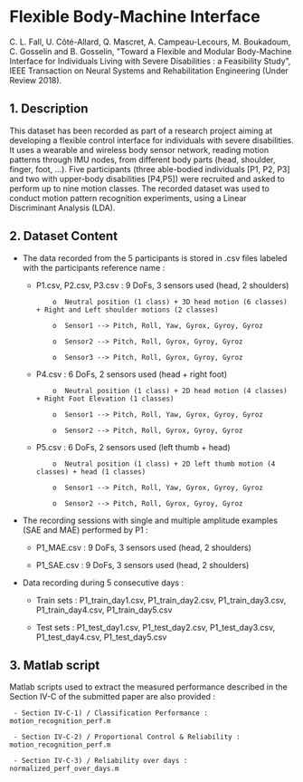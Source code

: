 # Flexible Body-Machine Interface 

C. L. Fall, U. Côté-Allard, Q. Mascret, A. Campeau-Lecours, M. Boukadoum, C. Gosselin and B. Gosselin, "Toward a Flexible and Modular Body-Machine Interface for Individuals Living with Severe Disabilities : a Feasibility Study", IEEE Transaction on Neural Systems and Rehabilitation Engineering (Under Review 2018).

## 1. Description

This dataset has been recorded as part of a research project aiming at developing a flexible control interface for individuals with severe disabilities. It uses a wearable and wireless body sensor network, reading motion patterns through IMU nodes, from different body parts (head, shoulder, finger, foot, ...). Five participants (three able-bodied individuals [P1, P2, P3] and two with upper-body disabilities [P4,P5]) were recruited and asked to perform up to nine motion classes. The recorded dataset was used to conduct motion pattern recognition experiments, using a Linear Discriminant Analysis (LDA).

## 2. Dataset Content 

* The data recorded from the 5 participants is stored in .csv files labeled with the participants reference name :
    
    - P1.csv, P2.csv, P3.csv : 9 DoFs, 3 sensors used (head, 2 shoulders)
    
              o  Neutral position (1 class) + 3D head motion (6 classes) + Right and Left shoulder motions (2 classes)
              
              o  Sensor1 --> Pitch, Roll, Yaw, Gyrox, Gyroy, Gyroz
              
              o  Sensor2 --> Pitch, Roll, Gyrox, Gyroy, Gyroz
              
              o  Sensor3 --> Pitch, Roll, Gyrox, Gyroy, Gyroz
                
    - P4.csv :  6 DoFs, 2 sensors used (head + right foot)
    
              o  Neutral position (1 class) + 2D head motion (4 classes) + Right Foot Elevation (1 classes)
              
              o  Sensor1 --> Pitch, Roll, Yaw, Gyrox, Gyroy, Gyroz
              
              o  Sensor2 --> Pitch, Roll, Gyrox, Gyroy, Gyroz
                
    - P5.csv :  6 DoFs, 2 sensors used (left thumb + head)
    
              o  Neutral position (1 class) + 2D left thumb motion (4 classes) + head (1 classes)
              
              o  Sensor1 --> Pitch, Roll, Yaw, Gyrox, Gyroy, Gyroz
              
              o  Sensor2 --> Pitch, Roll, Gyrox, Gyroy, Gyroz
             
* The recording sessions with single and multiple amplitude examples (SAE and MAE) performed by P1 :
  
    - P1_MAE.csv : 9 DoFs, 3 sensors used (head, 2 shoulders)
    
    - P1_SAE.csv : 9 DoFs, 3 sensors used (head, 2 shoulders)
              
* Data recording during 5 consecutive days :

    - Train sets : P1_train_day1.csv, P1_train_day2.csv, P1_train_day3.csv, P1_train_day4.csv, P1_train_day5.csv
    
    - Test  sets : P1_test_day1.csv,  P1_test_day2.csv,  P1_test_day3.csv,  P1_test_day4.csv,  P1_test_day5.csv

## 3. Matlab script

Matlab scripts used to extract the measured performance described in the Section IV-C of the submitted paper are also provided :

     - Section IV-C-1) / Classification Performance : motion_recognition_perf.m
     
     - Section IV-C-2) / Proportional Control & Reliability : motion_recognition_perf.m
     
     - Section IV-C-3) / Reliability over days : normalized_perf_over_days.m
